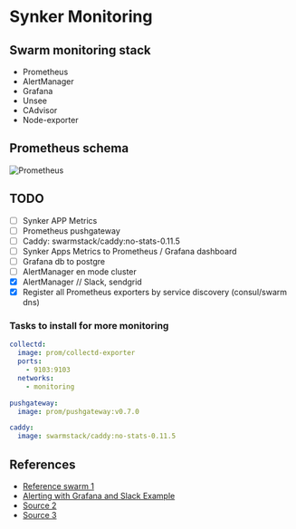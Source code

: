 # Synker Monitoring

## Swarm monitoring stack

- Prometheus
- AlertManager
- Grafana
- Unsee
- CAdvisor
- Node-exporter

## Prometheus schema

![Prometheus](https://blog.octo.com/wp-content/uploads/2017/03/prom-archi.png 'Prometheus schema')

## TODO

- [ ] Synker APP Metrics
- [ ] Prometheus pushgateway
- [ ] Caddy: swarmstack/caddy:no-stats-0.11.5
- [ ] Synker Apps Metrics to Prometheus / Grafana dashboard
- [ ] Grafana db to postgre
- [ ] AlertManager en mode cluster
- [x] AlertManager // Slack, sendgrid
- [x] Register all Prometheus exporters by service discovery (consul/swarm dns)

### Tasks to install for more monitoring

```yaml
collectd:
  image: prom/collectd-exporter
  ports:
    - 9103:9103
  networks:
    - monitoring

pushgateway:
  image: prom/pushgateway:v0.7.0

caddy:
  image: swarmstack/caddy:no-stats-0.11.5
```

## References

- [Reference swarm 1](https://github.com/swarmstack/swarmstack/blob/master/docker-compose.yml)
- [Alerting with Grafana and Slack Example](https://medium.com/pharos-production/grafana-alerting-and-slack-notifications-3affe9d5f688)
- [Source 2](https://github.com/stefanprodan/swarmprom)
- [Source 3](https://blog.octo.com/exemple-dutilisation-de-prometheus-et-grafana-pour-le-monitoring-dun-cluster-kubernetes/)
